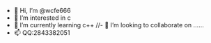 - 👋 Hi, I’m @wcfe666
- 👀 I’m interested in c
- 🌱 I’m currently learning c++
//- 💞️ I’m looking to collaborate on ……
- 📫 QQ:2843382051

<!---
wcfe666/wcfe666 is a ✨ special ✨ repository because its `README.md` (this file) appears on your GitHub profile.
You can click the Preview link to take a look at your changes.
--->
